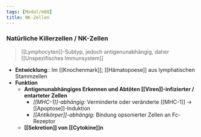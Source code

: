 ```yaml
---
tags: [Modul/m08]
title: NK-Zellen
---
```

### Natürliche Killerzellen / NK-Zellen
> [[Lymphocyten]]-Subtyp, jedoch antigenunabhängig, daher [[Unspezifisches Immunsystem]]
- **Entwicklung**:: Im [[Knochenmark]]; [[Hämatopoese]] aus lymphatischen Stammzellen
- **Funktion**
	- **Antigenunabhängiges Erkennen und Abtöten [[Viren]]-infizierter / entarteter Zellen**
		- *[[MHC-1]]-abhängig:* Verminderte oder veränderte [[MHC-1]] → [[Apoptose]]-Induktion
		- *[[Antikörper]]-abhängig:* Bindung opsonierter Zellen an Fc-Rezeptor
	- **[[Sekretion]] von [[Cytokine]]n**